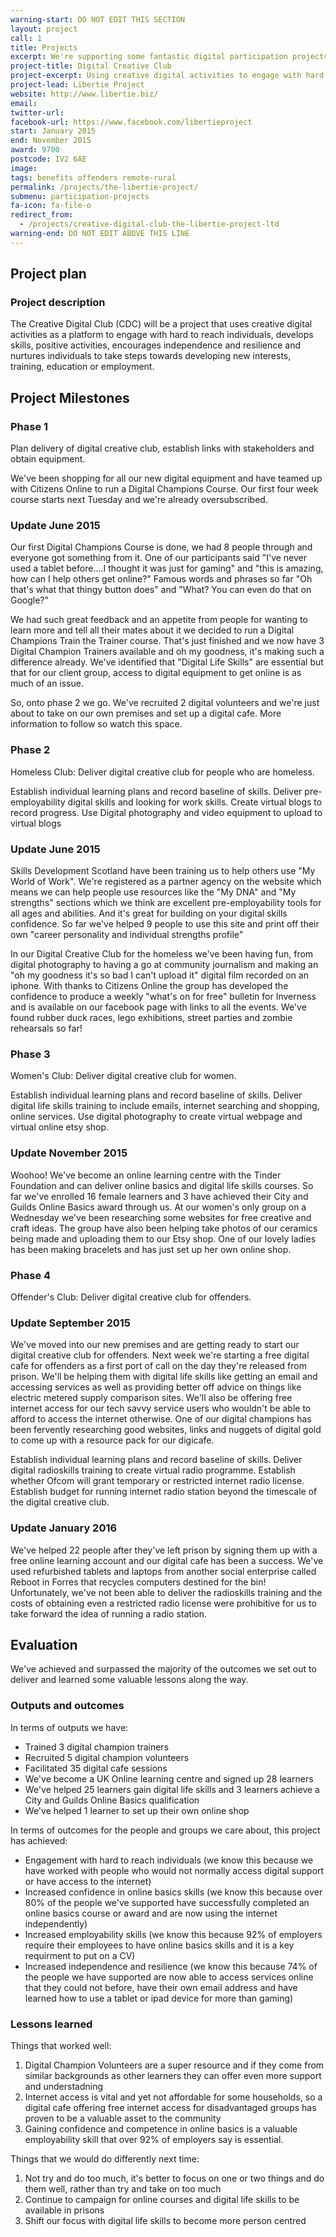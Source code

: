 ```yaml
---
warning-start: DO NOT EDIT THIS SECTION
layout: project
call: 1
title: Projects
excerpt: We're supporting some fantastic digital participation projects. Here are their stories.
project-title: Digital Creative Club
project-excerpt: Using creative digital activities to engage with hard to reach individuals.
project-lead: Libertie Project
website: http://www.libertie.biz/
email:
twitter-url:
facebook-url: https://www.facebook.com/libertieproject
start: January 2015
end: November 2015
award: 9700
postcode: IV2 6AE
image:
tags: benefits offenders remote-rural
permalink: /projects/the-libertie-project/
submenu: participation-projects
fa-icon: fa-file-o
redirect_from:
  - /projects/creative-digital-club-the-libertie-project-ltd
warning-end: DO NOT EDIT ABOVE THIS LINE
---
```


## Project plan

### Project description

The Creative Digital Club (CDC) will be a project that uses creative digital activities as a platform to engage with hard to reach individuals, develops skills, positive activities, encourages independence and resilience and nurtures individuals to take steps towards developing new interests, training, education or employment.

## Project Milestones

### Phase 1

Plan delivery of digital creative club, establish links with stakeholders and obtain equipment.

We've been shopping for all our new digital equipment and have teamed up with Citizens Online to run a Digital Champions Course. Our first four week course starts next Tuesday and we're already oversubscribed.

### Update June 2015

Our first Digital Champions Course is done, we had 8 people through and everyone got something from it. One of our participants said "I've never used a tablet before....I thought it was just for gaming" and "this is amazing, how can I help others get online?" Famous words and phrases so far "Oh that's what that thingy button does" and "What? You can even do that on Google?"

We had such great feedback and an appetite from people for wanting to learn more and tell all their mates about it we decided to run a Digital Champions Train the Trainer course. That's just finished and we now have 3 Digital Champion Trainers available and oh my goodness, it's making such a difference already. We've identified that "Digital Life Skills" are essential but that for our client group, access to digital equipment to get online is as much of an issue.

So, onto phase 2 we go. We've recruited 2 digital volunteers and we're just about to take on our own premises and set up a digital cafe. More information to follow so watch this space.

### Phase 2

Homeless Club: Deliver digital creative club for people who are homeless.

Establish individual learning plans and record baseline of skills. Deliver pre-employability digital skills and looking for work skills. Create virtual blogs to record progress. Use Digital photography and video equipment to upload to virtual blogs

### Update June 2015

Skills Development Scotland have been training us to help others use "My World of Work". We're registered as a partner agency on the website which means we can help people use resources like the "My DNA" and "My strengths" sections which we think are excellent pre-employability tools for all ages and abilities. And it's great for building on your digital skills confidence. So far we've helped 9 people to use this site and print off their own "career personality and individual strengths profile"

In our Digital Creative Club for the homeless we've been having fun, from digital photography to having a go at community journalism and making an "oh my goodness it's so bad I can't upload it" digital film recorded on an iphone. With thanks to Citizens Online the group has developed the confidence to produce a weekly "what's on for free" bulletin for Inverness and is available on our facebook page with links to all the events. We've found rubber duck races, lego exhibitions, street parties and zombie rehearsals so far!

### Phase 3

Women's Club: Deliver digital creative club for women.

Establish individual learning plans and record baseline of skills. Deliver digital life skills training to include emails, internet searching and shopping, online services. Use digital photography to create virtual webpage and virtual online etsy shop.

### Update November 2015

Woohoo! We've become an online learning centre with the Tinder Foundation and can deliver online basics and digital life skills courses. So far we've enrolled 16 female learners and 3 have achieved their City and Guilds Online Basics award through us. At our women's only group on a Wednesday we've been researching some websites for free creative and craft ideas. The group have also been helping take photos of our ceramics being made and uploading them to our Etsy shop. One of our lovely ladies has been making bracelets and has just set up her own online shop.

### Phase 4

Offender's Club: Deliver digital creative club for offenders.

### Update September 2015

We've moved into our new premises and are getting ready to start our digital creative club for offenders. Next week we're starting a free digital cafe for offenders as a first port of call on the day they're released from prison. We'll be helping them with digital life skills like getting an email and accessing services as well as providing better off advice on things like electric metered supply comparison sites. We'll also be offering free internet access for our tech savvy service users who wouldn't be able to afford to access the internet otherwise. One of our digital champions has been fervently researching good websites, links and nuggets of digital gold to come up with a resource pack for our digicafe.

Establish individual learning plans and record baseline of skills. Deliver digital radioskills training to create virtual radio programme. Establish whether Ofcom will grant temporary or restricted internet radio license. Establish budget for running internet radio station beyond the timescale of the digital creative club.

### Update January 2016

We've helped 22 people after they've left prison by signing them up with a free online learning account and our digital cafe has been a success. We've used refurbished tablets and laptops from another social enterprise called Reboot in Forres that recycles computers destined for the bin! Unfortunately, we've not been able to deliver the radioskills training and the costs of obtaining even a restricted radio license were prohibitive for us to take forward the idea of running a radio station.

## Evaluation

We've achieved and surpassed the majority of the outcomes we set out to deliver and learned some valuable lessons along the way.

### Outputs and outcomes

In terms of outputs we have:

- Trained 3 digital champion trainers
- Recruited 5 digital champion volunteers
- Facilitated 35 digital cafe sessions
- We've become a UK Online learning centre and signed up 28 learners
- We've helped 25 learners gain digital life skills and 3 learners achieve a City and Guilds Online Basics qualification
- We've helped 1 learner to set up their own online shop

In terms of outcomes for the people and groups we care about, this project has achieved:

- Engagement with hard to reach individuals (we know this because we have worked with people who would not normally access digital support or have access to the internet)
- Increased confidence in online basics skills (we know this because over 80% of the people we've supported have successfully completed an online basics course or award and are now using the internet independently)
- Increased employability skills (we know this because 92% of employers require their employees to have online basics skills and it is a key requirment to put on a CV)
- Increased independence and resilience (we know this because 74% of the people we have supported are now able to access services online that they could not before, have their own email address and have learned how to use a tablet or ipad device for more than gaming)

### Lessons learned

Things that worked well:

1. Digital Champion Volunteers are a super resource and if they come from similar backgrounds as other learners they can offer even more support and understadning
2. Internet access is vital and yet not affordable for some households, so a digital cafe offering free internet access for disadvantaged groups has proven to be a valuable asset to the community
3. Gaining confidence and competence in online basics is a valuable employability skill that over 92% of employers say is essential.

Things that we would do differently next time:

1. Not try and do too much, it's better to focus on one or two things and do them well, rather than try and take on too much
2. Continue to campaign for online courses and digital life skills to be available in prisons
3. Shift our focus with digital life skills to become more person centred
